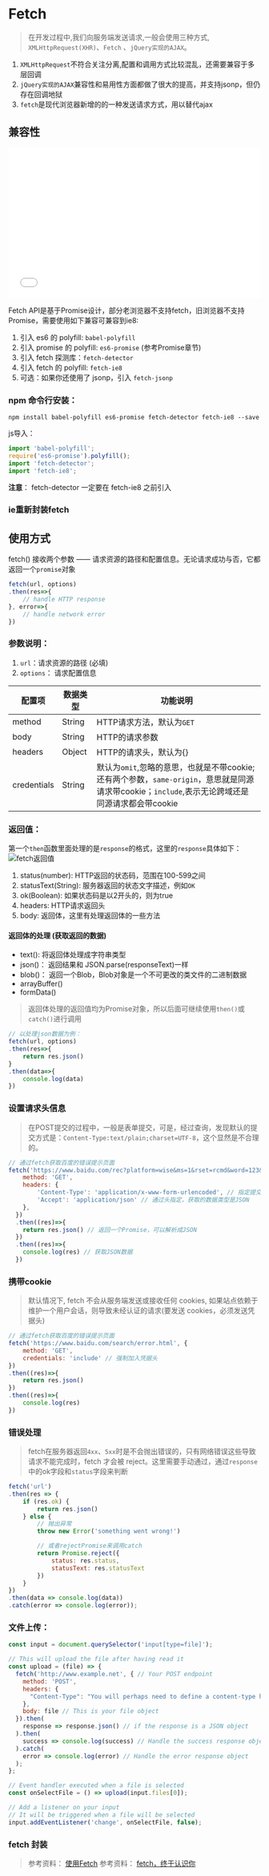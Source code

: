# Fetch

> 在开发过程中,我们向服务端发送请求,一般会使用三种方式, `XMLHttpRequest(XHR)`、`Fetch` 、`jQuery实现的AJAX`。

1. `XMLHttpRequest`不符合关注分离,配置和调用方式比较混乱，还需要兼容于多层回调
2. `jQuery实现的AJAX`兼容性和易用性方面都做了很大的提高，并支持jsonp，但仍存在回调地狱
3. `fetch`是现代浏览器新增的的一种发送请求方式，用以替代ajax


## 兼容性
<iframe style="width:100%; min-height: 300px;" src="caniuse/1.html?style=fetch" frameborder="0"></iframe>

Fetch API是基于Promise设计，部分老浏览器不支持fetch，旧浏览器不支持 Promise，需要使用如下兼容可兼容到ie8:

1. 引入 es6 的 polyfill: `babel-polyfill`
2. 引入 promise 的 polyfill: `es6-promise` (参考Promise章节)
3. 引入 fetch 探测库：`fetch-detector`
4. 引入 fetch 的 polyfill: `fetch-ie8`
5. 可选：如果你还使用了 jsonp，引入 `fetch-jsonp`

### npm 命令行安装：
```shell
npm install babel-polyfill es6-promise fetch-detector fetch-ie8 --save
```
js导入：
```js
import 'babel-polyfill';
require('es6-promise').polyfill();
import 'fetch-detector';
import 'fetch-ie8';
```
**注意**： fetch-detector 一定要在 fetch-ie8 之前引入

### ie重新封装fetch



## 使用方式
fetch() 接收两个参数 —— 请求资源的路径和配置信息。无论请求成功与否，它都返回一个`promise`对象

```js
fetch(url, options)
.then(res=>{
    // handle HTTP response
}, error=>{
    // handle network error
})
```

### 参数说明：
1. `url`：请求资源的路径 (必填)
2. `options`： 请求配置信息

| 配置项 | 数据类型 | 功能说明 |
| --- | --- | --- |
| method | String | HTTP请求方法，默认为`GET` |
| body | String | HTTP的请求参数 |
| headers  | Object  | HTTP的请求头，默认为{} |
| credentials | String  | 默认为`omit`,忽略的意思，也就是不带cookie;还有两个参数，`same-origin`，意思就是同源请求带cookie；`include`,表示无论跨域还是同源请求都会带cookie |

### 返回值：
第一个`then`函数里面处理的是`response`的格式，这里的`response`具体如下：    
![fetch返回值](assets/005/02-1544519237000.png)

1. status(number): HTTP返回的状态码，范围在100-599之间
2. statusText(String): 服务器返回的状态文字描述，例如`OK`
3. ok(Boolean): 如果状态码是以2开头的，则为true
4. headers:  HTTP请求返回头
5. body:  返回体，这里有处理返回体的一些方法

#### 返回体的处理 (获取返回的数据)
* text(): 将返回体处理成字符串类型
* json()： 返回结果和 JSON.parse(responseText)一样
* blob()： 返回一个Blob，Blob对象是一个不可更改的类文件的二进制数据
* arrayBuffer()
* formData()

> 返回体处理的返回值均为Promise对象，所以后面可继续使用`then()`或`catch()`进行调用

```js
// 以处理json数据为例：
fetch(url, options)
.then(res=>{
    return res.json()
}
.then(data=>{
    console.log(data)
})
```




### 设置请求头信息
> 在POST提交的过程中，一般是表单提交，可是，经过查询，发现默认的提交方式是：`Content-Type:text/plain;charset=UTF-8`，这个显然是不合理的。

```js
// 通过fetch获取百度的错误提示页面
fetch('https://www.baidu.com/rec?platform=wise&ms=1&rset=rcmd&word=123&qid=11327900426705455986&rq=123&from=844b&baiduid=A1D0B88941B30028C375C79CE5AC2E5E%3AFG%3D1&tn=&clientWidth=375&t=1506826017369&r=8255', { // 在URL中写上传递的参数
    method: 'GET',
    headers: {
        'Content-Type': 'application/x-www-form-urlencoded', // 指定提交方式为表单提交
        'Accept': 'application/json' // 通过头指定，获取的数据类型是JSON
    },
  })
  .then((res)=>{
    return res.json() // 返回一个Promise，可以解析成JSON
  })
  .then((res)=>{
    console.log(res) // 获取JSON数据
  })
```

### 携带cookie
> 默认情况下, fetch 不会从服务端发送或接收任何 cookies, 如果站点依赖于维护一个用户会话，则导致未经认证的请求(要发送 cookies，必须发送凭据头)

```js
// 通过fetch获取百度的错误提示页面
fetch('https://www.baidu.com/search/error.html', {
    method: 'GET',
    credentials: 'include' // 强制加入凭据头
})
.then((res)=>{
    return res.json()
})
.then((res)=>{
    console.log(res)
})
```

### 错误处理
> fetch在服务器返回`4xx`、`5xx`时是不会抛出错误的，只有网络错误这些导致请求不能完成时，fetch 才会被 reject。这里需要手动通过，通过`response`中的ok字段和`status`字段来判断

```js
fetch('url')
.then(res => {
    if (res.ok) {
        return res.json()
    } else {
        // 抛出异常
        throw new Error('something went wrong!')

        // 或者rejectPromise来调用catch
        return Promise.reject({
            status: res.status,
            statusText: res.statusText
        })
    }
})
.then(data => console.log(data))
.catch(error => console.log(error));
```

### 文件上传：
```js
const input = document.querySelector('input[type=file]');

// This will upload the file after having read it
const upload = (file) => {
  fetch('http://www.example.net', { // Your POST endpoint
    method: 'POST',
    headers: {
      "Content-Type": "You will perhaps need to define a content-type here"
    },
    body: file // This is your file object
  }).then(
    response => response.json() // if the response is a JSON object
  ).then(
    success => console.log(success) // Handle the success response object
  ).catch(
    error => console.log(error) // Handle the error response object
  );
};

// Event handler executed when a file is selected
const onSelectFile = () => upload(input.files[0]);

// Add a listener on your input
// It will be triggered when a file will be selected
input.addEventListener('change', onSelectFile, false);
```



### fetch 封装


> 参考资料： [使用Fetch](https://www.cnblogs.com/libin-1/p/6853677.html)
> 参考资料： [fetch，终于认识你](https://segmentfault.com/a/1190000011433064)
